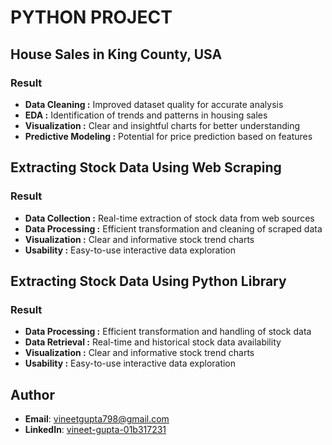 # PYTHON PROJECT

## House Sales in King County, USA

### Result
- **Data Cleaning :** Improved dataset quality for accurate analysis
- **EDA :** Identification of trends and patterns in housing sales
- **Visualization :** Clear and insightful charts for better understanding
- **Predictive Modeling :** Potential for price prediction based on features

## Extracting Stock Data Using Web Scraping

### Result
- **Data Collection :** Real-time extraction of stock data from web sources
- **Data Processing :** Efficient transformation and cleaning of scraped data
- **Visualization :** Clear and informative stock trend charts
- **Usability :** Easy-to-use interactive data exploration

## Extracting Stock Data Using Python Library

### Result
- **Data Processing :** Efficient transformation and handling of stock data
- **Data Retrieval :** Real-time and historical stock data availability
- **Visualization :** Clear and informative stock trend charts
- **Usability :** Easy-to-use interactive data exploration

## Author
- **Email**: vineetgupta798@gmail.com
- **LinkedIn**: [vineet-gupta-01b317231](https://www.linkedin.com/in/vineet-gupta-01b317231/)

